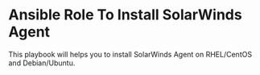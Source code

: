 # Ansible Role To Install SolarWinds Agent
This playbook will helps you to install SolarWinds Agent on RHEL/CentOS and Debian/Ubuntu.
